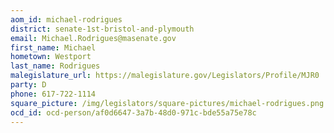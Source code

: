 ```yaml
---
aom_id: michael-rodrigues
district: senate-1st-bristol-and-plymouth
email: Michael.Rodrigues@masenate.gov
first_name: Michael
hometown: Westport
last_name: Rodrigues
malegislature_url: https://malegislature.gov/Legislators/Profile/MJR0
party: D
phone: 617-722-1114
square_picture: /img/legislators/square-pictures/michael-rodrigues.png
ocd_id: ocd-person/af0d6647-3a7b-48d0-971c-bde55a75e78c
---
```

